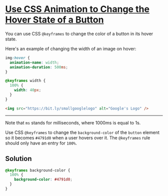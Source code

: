 # [Use CSS Animation to Change the Hover State of a Button](https://learn.freecodecamp.org/responsive-web-design/applied-visual-design/use-css-animation-to-change-the-hover-state-of-a-button)

You can use CSS `@keyframes` to change the color of a button in its hover state.

Here's an example of changing the width of an image on hover:

```css
img:hover {
  animation-name: width;
  animation-duration: 500ms;
}

@keyframes width {
  100% {
    width: 40px;
  }
}
```

```html
<img src="https://bit.ly/smallgooglelogo" alt="Google's Logo" />
```

---

Note that `ms` stands for milliseconds, where 1000ms is equal to 1s.

Use CSS `@keyframes` to change the `background-color` of the `button` element so it becomes `#4791d0` when a user hovers over it. The `@keyframes` rule should only have an entry for `100%`.

## Solution

```css
@keyframes background-color {
  100% {
    background-color: #4791d0;
  }
}
```